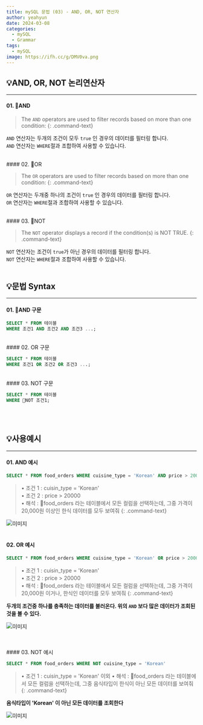 ```yaml
---
title: mySQL 문법 (03) - AND, OR, NOT 연산자
author: yeahyun
date: 2024-03-08
categories:
  - mySQL
  - Grammarㅤ
tags:
  - mySQL
image: https://ifh.cc/g/DMV0va.png
---
```

## 💡AND, OR, NOT 논리연산자
---
#### 01. AND

>The `AND` operators are used to filter records based on more than one condition:
{: .command-text}

`AND` 연산자는 두개의 조건이 모두 `true` 인 경우의 데이터를 필터링 합니다.  
`AND` 연산자는 `WHERE`절과 조합하여 사용할 수 있습니다.

<br>
#### 02. OR

>The `OR` operators are used to filter records based on more than one condition:
{: .command-text}

`OR` 연산자는 두개중 하나의 조건이 `true` 인 경우의 데이터를 필터링 합니다.  
`OR` 연산자는 `WHERE`절과 조합하여 사용할 수 있습니다.

<br>
#### 03. NOT

>The `NOT` operator displays a record if the condition(s) is NOT TRUE.
{: .command-text}

`NOT` 연산자는 조건이 `true`가 아닌 경우의 데이터를 필터링 합니다.  
`NOT` 연산자는 `WHERE`절과 조합하여 사용할 수 있습니다.
<br>
<br>

## 💡문법 Syntax
---
#### 01. AND 구문

```sql
SELECT * FROM 테이블
WHERE 조건1 AND 조건2 AND 조건3 ...;
```

<br>
#### 02. OR 구문

```sql
SELECT * FROM 테이블
WHERE 조건1 OR 조건2 OR 조건3 ...;
```

<br>
#### 03. NOT 구문

```sql
SELECT * FROM 테이블
WHERE NOT 조건1;
```
<br>
<br>


## 💡사용예시
---
#### 01. AND 예시

```sql
SELECT * FROM food_orders WHERE cuisine_type = 'Korean' AND price > 20000;
```

>• 조건 1 : cuisin_type = 'Korean'  
>• 조건 2 : price > 20000  
>• 해석 : food_orders 라는 테이블에서 모든 컬럼을 선택하는데, 그중 가격이 20,000원 이상인 한식 데이터를 모두 보여줘
{: .command-text}

![이미지](https://ifh.cc/g/vb6pch.png)<br>
<br>
#### 02. OR 예시

```sql
SELECT * FROM food_orders WHERE cuisine_type = 'Korean' OR price > 20000;
```

>• 조건 1 : cuisin_type = 'Korean'  
>• 조건 2 : price > 20000  
>• 해석 : food_orders 라는 테이블에서 모든 컬럼을 선택하는데, 그중 가격이 20,000원 이거나, 한식인 데이터를 모두 보여줘
{: .command-text}

**두개의 조건중 하나를 충족하는 데이터를 불러온다. 위의 `AND` 보다 많은 데이터가 조회된 것을 볼 수 있다.** 

![이미지](https://ifh.cc/g/woWk9g.jpg)

<br>
<br>
#### 03. NOT 예시

```sql
SELECT * FROM food_orders WHERE NOT cuisine_type = 'Korean'
```

>• 조건 1 : cuisin_type = 'Korean' 이외
>• 해석 : food_orders 라는 테이블에서 모든 컬럼을 선택하는데, 그중 음식타입이 한식이 아닌 모든 데이터를 보여줘
{: .command-text}

**음식타입이 'Korean' 이 아닌 모든 데이터를 조회한다** 

![이미지](https://ifh.cc/g/3BD3XT.jpg)



